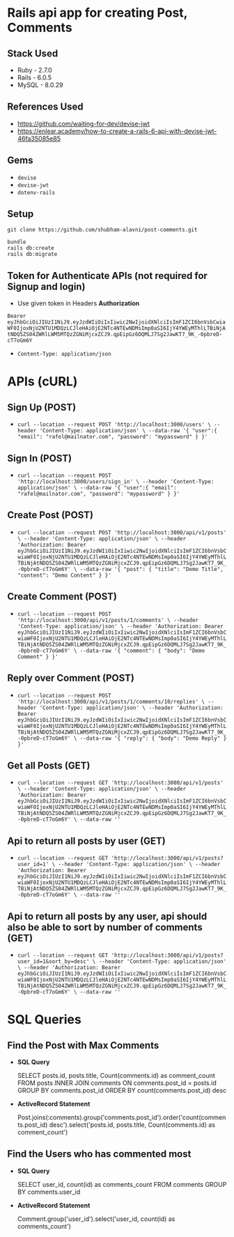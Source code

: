 # Rails api app for creating Post, Comments

## Stack Used

 - Ruby - 2.7.0
 - Rails - 6.0.5
 - MySQL - 8.0.29

## References Used

 - https://github.com/waiting-for-dev/devise-jwt
 - https://enlear.academy/how-to-create-a-rails-6-api-with-devise-jwt-46fa35085e85

## Gems

 - `devise`
 - `devise-jwt`
 - `dotenv-rails`

## Setup

`git clone https://github.com/shubham-alavni/post-comments.git`

````
bundle
rails db:create
rails db:migrate
````

## Token for Authenticate APIs (not required for Signup and login)

 - Use given token in Headers **Authorization**

`Bearer eyJhbGciOiJIUzI1NiJ9.eyJzdWIiOiIxIiwic2NwIjoidXNlciIsImF1ZCI6bnVsbCwiaWF0IjoxNjU2NTU1MDQzLCJleHAiOjE2NTc4NTEwNDMsImp0aSI6IjY4YWEyMThlLTBiNjAtNDQ5ZS04ZWRlLWM5MTQzZGNiMjcxZCJ9.qpEipGz6DQMLJ7Sg2JawKT7_9K_-0pbreD-cT7oGm6Y`

 - `Content-Type: application/json`

# APIs (cURL)


## Sign Up (POST)
 - `curl --location --request POST 'http://localhost:3000/users' \
--header 'Content-Type: application/json' \
--data-raw '{
    "user":{
        "email": "rafel@mailnator.com",
        "password": "mypassword"
    }
}'`

## Sign In (POST)

 - `curl --location --request POST 'http://localhost:3000/users/sign_in' \
--header 'Content-Type: application/json' \
--data-raw '{
    "user":{
        "email": "rafel@mailnator.com",
        "password": "mypassword"
    }
}'`

## Create Post (POST)

 - `curl --location --request POST 'http://localhost:3000/api/v1/posts' \
--header 'Content-Type: application/json' \
--header 'Authorization: Bearer eyJhbGciOiJIUzI1NiJ9.eyJzdWIiOiIxIiwic2NwIjoidXNlciIsImF1ZCI6bnVsbCwiaWF0IjoxNjU2NTU1MDQzLCJleHAiOjE2NTc4NTEwNDMsImp0aSI6IjY4YWEyMThlLTBiNjAtNDQ5ZS04ZWRlLWM5MTQzZGNiMjcxZCJ9.qpEipGz6DQMLJ7Sg2JawKT7_9K_-0pbreD-cT7oGm6Y' \
--data-raw '{
    "post": {
        "title": "Demo Title",
        "content": "Demo Content"
    }
}'`

## Create Comment (POST)

 - `curl --location --request POST 'http://localhost:3000/api/v1/posts/1/comments' \
--header 'Content-Type: application/json' \
--header 'Authorization: Bearer eyJhbGciOiJIUzI1NiJ9.eyJzdWIiOiIxIiwic2NwIjoidXNlciIsImF1ZCI6bnVsbCwiaWF0IjoxNjU2NTU1MDQzLCJleHAiOjE2NTc4NTEwNDMsImp0aSI6IjY4YWEyMThlLTBiNjAtNDQ5ZS04ZWRlLWM5MTQzZGNiMjcxZCJ9.qpEipGz6DQMLJ7Sg2JawKT7_9K_-0pbreD-cT7oGm6Y' \
--data-raw '{
    "comment": {
        "body": "Demo Comment"
    }
}'`

## Reply over Comment (POST)

 - `curl --location --request POST 'http://localhost:3000/api/v1/posts/1/comments/10/replies' \
--header 'Content-Type: application/json' \
--header 'Authorization: Bearer eyJhbGciOiJIUzI1NiJ9.eyJzdWIiOiIxIiwic2NwIjoidXNlciIsImF1ZCI6bnVsbCwiaWF0IjoxNjU2NTU1MDQzLCJleHAiOjE2NTc4NTEwNDMsImp0aSI6IjY4YWEyMThlLTBiNjAtNDQ5ZS04ZWRlLWM5MTQzZGNiMjcxZCJ9.qpEipGz6DQMLJ7Sg2JawKT7_9K_-0pbreD-cT7oGm6Y' \
--data-raw '{ "reply": { "body": "Demo Reply" } }'`

## Get all Posts (GET)

 - `curl --location --request GET 'http://localhost:3000/api/v1/posts' \
--header 'Content-Type: application/json' \
--header 'Authorization: Bearer eyJhbGciOiJIUzI1NiJ9.eyJzdWIiOiIxIiwic2NwIjoidXNlciIsImF1ZCI6bnVsbCwiaWF0IjoxNjU2NTU1MDQzLCJleHAiOjE2NTc4NTEwNDMsImp0aSI6IjY4YWEyMThlLTBiNjAtNDQ5ZS04ZWRlLWM5MTQzZGNiMjcxZCJ9.qpEipGz6DQMLJ7Sg2JawKT7_9K_-0pbreD-cT7oGm6Y' \
--data-raw ''`

## Api to return all posts by user (GET)

 - `curl --location --request GET 'http://localhost:3000/api/v1/posts?user_id=1' \
--header 'Content-Type: application/json' \
--header 'Authorization: Bearer eyJhbGciOiJIUzI1NiJ9.eyJzdWIiOiIxIiwic2NwIjoidXNlciIsImF1ZCI6bnVsbCwiaWF0IjoxNjU2NTU1MDQzLCJleHAiOjE2NTc4NTEwNDMsImp0aSI6IjY4YWEyMThlLTBiNjAtNDQ5ZS04ZWRlLWM5MTQzZGNiMjcxZCJ9.qpEipGz6DQMLJ7Sg2JawKT7_9K_-0pbreD-cT7oGm6Y' \
--data-raw ''`

## Api to return all posts by any user, api should also be able to sort by number of comments (GET)

 - `curl --location --request GET 'http://localhost:3000/api/v1/posts?user_id=1&sort_by=desc' \
--header 'Content-Type: application/json' \
--header 'Authorization: Bearer eyJhbGciOiJIUzI1NiJ9.eyJzdWIiOiIxIiwic2NwIjoidXNlciIsImF1ZCI6bnVsbCwiaWF0IjoxNjU2NTU1MDQzLCJleHAiOjE2NTc4NTEwNDMsImp0aSI6IjY4YWEyMThlLTBiNjAtNDQ5ZS04ZWRlLWM5MTQzZGNiMjcxZCJ9.qpEipGz6DQMLJ7Sg2JawKT7_9K_-0pbreD-cT7oGm6Y' \
--data-raw ''`


# SQL Queries

## Find the Post with Max Comments

 - **SQL Query**

    SELECT posts.id, posts.title, Count(comments.id) as comment_count FROM posts INNER JOIN comments ON comments.post_id = posts.id GROUP BY comments.post_id ORDER BY count(comments.post_id) desc

- **ActiveRecord Statement**

    Post.joins(:comments).group('comments.post_id').order('count(comments.post_id) desc').select('posts.id, posts.title, Count(comments.id) as 
comment_count')

## Find the Users who has commented most

 - **SQL Query**

    SELECT user_id, count(id) as comments_count FROM comments GROUP BY comments.user_id

- **ActiveRecord Statement**

    Comment.group('user_id').select('user_id, count(id) as comments_count')
